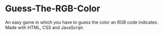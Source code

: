 # Guess-The-RGB-Color
An easy game in which you have to guess the color an RGB code indicates. Made with HTML, CSS and JavaScript.
